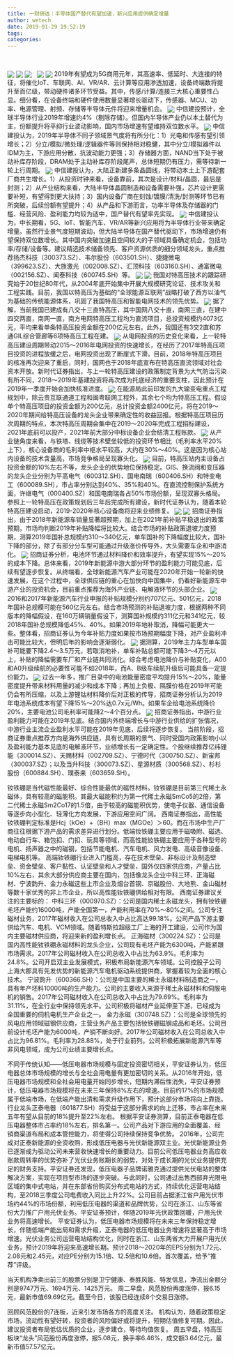 ```yaml
---
title: 一财研选｜半导体国产替代有望加速，新兴应用提供确定增量
author: wetech
date: 2019-01-29 19:52:19
tags: 
categories: 
---
```

 
<!-- more -->
<img align="center" border="0" src="https://imgcdn.yicai.com/uppics/images/2019/01/8cee9da90325c969447ccf0e90482581.jpg" />
<img align="center" border="0" src="https://imgcdn.yicai.com/uppics/images/2019/01/b40718b3c9619c8bbfe2c43a1223b866.jpg" />

<img align="center" border="0" src="https://imgcdn.yicai.com/uppics/images/2019/01/c0db888cda3ab99ad67b3272866b98cd.jpg" />
 
<img align="center" border="0" src="https://imgcdn.yicai.com/uppics/images/2019/01/dc537998b88d7e3e294643d594831875.jpg" />

<img align="center" border="0" src="https://imgcdn.yicai.com/uppics/images/2019/01/8a48cb993af78d703915847a2f2ecf1f.jpg" />
2019年有望成为5G商用元年，其高速率、低延时、大连接的特征，将催化IoT、车联网、AI、VR/AR、云计算等应用渗透加速，设备终端数将提升至百亿级，带动硬件诸多环节受益。其中，传感/计算/连接三大核心重要性凸显。细分看，在设备终端和硬件使用数量显著增长驱动下，传感器、MCU、功率、电源管理、射频、存储等半导体元件将迎来增量机会。
<img align="center" border="0" src="https://imgcdn.yicai.com/uppics/images/2019/01/c0cb0b05d7731f0892842e1cf01c6e6b.jpg" />
中信建投预计，全球半导体行业2019年增速约4%（剔除存储）。但国内半导体产业仍以本土替代为主，份额提升将平抑行业波动影响，国内市场增速有望维持双位数水平。
<img align="center" border="0" src="https://imgcdn.yicai.com/uppics/images/2019/01/a3bdcc5cf358f2ff71e5a90c5b00eb89.jpg" />
中信建投认为，2019年半导体不同子领域景气度将有所分化：1）光电和传感有望引领增长；2）分立/模拟/微处理/逻辑器件等则保持相对稳健，其中分立/模拟器件以IDM为主，下游应用分散，抗波动能力更强；3）存储器方面，NAND当下处于被动补库存阶段，DRAM处于主动补库存阶段尾声，总体短期仍有压力，需等待新一轮上行周期。
<img align="center" border="0" src="https://imgcdn.yicai.com/uppics/images/2019/01/7d754666fbb0fa009853630a1afa89ab.jpg" />
中信建投认为，大陆正新建多条晶圆线，将带动本土上下游配套厂商共生增长。1）从投资时钟来看，设备靠前，其次是设计/材料/晶圆，最后是封测；2）从产业结构来看，大陆半导体晶圆制造和设备需要补强，芯片设计更需要补短，有望得到更大扶持；3）国内设备厂商在刻蚀/镀膜/清洗/封测等环节已有所突破，后续份额有望提升；4）从产品和下游而言，功率半导体及存储器的门槛、经营风险、盈利能力均较为适中，国产替代有望率先实现。
<img align="center" border="0" src="https://imgcdn.yicai.com/uppics/images/2019/01/99c5feddd654413abd1891e403f8685a.jpg" />
中信建投认为，中长期看，5G、IoT、智能汽车、VR/AR等新兴应用将为半导体行业带来确定增量。虽然行业景气度短期波动，但大陆半导体在国产替代驱动下，市场增速仍有望保持双位数增长。其中国内突破加速且空间较大的子领域具备确定机会，包括功率/存储/设备等。建议精选技术储备领先、客户资源优质的细分领域龙头，重点推荐扬杰科技（300373.SZ）、韦尔股份（603501.SH）、捷捷微电（399623.SZ）、大族激光（002008.SZ）、汇顶科技（603160.SH）、通富微电（002156.SZ）、闻泰科技（600745.SH）等。
<img align="center" border="0" src="https://imgcdn.yicai.com/uppics/images/2019/01/9f30f19cdcd348a50a2a3d39c432d9d3.jpg" />

<img align="center" border="0" src="https://imgcdn.yicai.com/uppics/images/2019/01/d0b77e9ef48ecb377786fe3fe2d5a2f2.jpg" />
我国对特高压技术的跟踪研究始于20世纪80年代，从2004年底开始集中开展大规模研究论证、技术攻关和工程实践。目前，我国以特高压为基础的“全球能源互联网”战略打破了西方以油气为基础的传统能源体系，巩固了我国特高压和智能电网技术的领先优势。
<img align="center" border="0" src="https://imgcdn.yicai.com/uppics/images/2019/01/46100dc3f8588cbe7f3b2bf47a29b5c4.jpg" />
据了解，当前我国已建成有八交十三直特高压，其中国网八交十直，南网三直，在建中四交两直，南网一直，南方电网特高压工程均为直流项目，总投资规模约4073亿元，平均来看单条特高压投资金额在200亿元左右。此外，我国还有3交2直和苏通GIL综合管廊等6项特高压工程在建。
<img align="center" border="0" src="https://imgcdn.yicai.com/uppics/images/2019/01/d04b0b140dfdcb4d18467c02c339a5ef.jpg" />
从电网投资的历史变化来看，上一轮特高压建设周期带动2015～2016年电网投资的快速增长，在经历了2017年特高压项目投资的进程放缓之后，电网投资出现了断崖式下滑。目前，2018年特高压项目的核准再次迎来了重启，同时，国网也于2018年底宣布在特高压直流领域对社会资本开放。新时代证券指出，与上一轮特高压建设的政策制定背景为大气防治污染有所不同，2018～2019年基建投资将再次成为托底经济的重要支柱，因此预计在2019年一季度开始会加快核准进度。
<img align="center" border="0" src="https://imgcdn.yicai.com/uppics/images/2019/01/97004c622a3134c3de73661dcde944a9.jpg" />
在能源局此前印发的九大输变电重点工程规划中，除云贵互联通道工程和闽粤联网工程外，其余七个均为特高压工程。假设单个特高压项目的投资金额为200亿元，总计投资金额2400亿元，将在2019～2020年期间给特高压设备的龙头企业带来确定性的收益回报。根据特高压项目历次周期的特点，本次特高压周期会集中在2019～2020年完成工程招标建设，2021年底前可以投产，2021年前大部分中标设备企业会结清工程账款。
<img align="center" border="0" src="https://imgcdn.yicai.com/uppics/images/2019/01/9bb88ae44e1860e2a2e45841329f2bfb.jpg" />
从产业链角度来看，与铁塔、线缆等技术壁垒较低的投资环节相比（毛利率水平20%上下），核心设备商的毛利率中枢水平较高，大约在30%～40%。这是因为核心站内设备的技术含量高，市场竞争格局呈现寡头化。
<img align="center" border="0" src="https://imgcdn.yicai.com/uppics/images/2019/01/037e21b7879db2e29295402a6919bf67.jpg" />
目前，特高压站内主设备占投资金额的10%左右不等，龙头企业的优势地位保持稳定。GIS、换流阀和变压器的龙头企业分别为平高电气（600312.SH）、国电南瑞（600406.SH）和特变电工（600089.SH），市占率分别达到40%、35%和40%。在直流控制保护系统方面，许继电气（000400.SZ）和国电南瑞各占50%市场份额，呈现双寡头格局。参照上一轮特高压在政策规划后三年后完成所有建设，新时代证券认为，随着本轮特高压建设启动，2019-2020年核心设备商将迎来业绩修复。
<img align="center" border="0" src="https://imgcdn.yicai.com/uppics/images/2019/01/23d762b7f34a3ac074ee11623c9d629f.jpg" />

<img align="center" border="0" src="https://imgcdn.yicai.com/uppics/images/2019/01/e3c5ed8b14ca96dd33d388e40b7464b9.jpg" />
招商证券指出，由于2018年新能源车销量显著超预期，加上在2021年前补贴平稳退出的政策预期，市场均判断2019年补贴降幅将比较大。结合市场的补贴政策退坡力度预期，测算2019年国补总规模约310～340亿元，单车国补的下降幅度比较大，国补下降的部分，除了有部分分车型可能通过升级涨价传导外，大头需要车企和中游消化。
<img align="center" border="0" src="https://imgcdn.yicai.com/uppics/images/2019/01/f0fb0484108064615cd679af7a0ba6c2.jpg" />
招商证券分析，电池环节通过材料降价和效率提升，有望实现15%～20%的成本下降。总体来看，2019年新能源中游大部分环节的盈利能力可能见底，后续有望逐步恢复。从终端看，全球新能源汽车产业可能在2020年开始一轮新的快速发展，在这个过程中，全球供应链的重心在加快向中国集中，仍看好新能源车中游产业的投资机会，目前重点推荐为海外产业链、电解液环节的头部企业。
<img align="center" border="0" src="https://imgcdn.yicai.com/uppics/images/2019/01/0149d72bfa147259e9c7be82317c7ae9.jpg" />
2016和2017年新能源汽车行业申报的补贴规模分别约707亿元、501亿元，2018年国补总规模可能在560亿元左右。结合市场预测的补贴退坡力度，根据两种不同版本的降幅假设，在160万辆销量假设下，测算国补规模约311亿元和341亿元，较2018年国补总规模降低45%、40%。如果2019年地补取消，降幅可能更大一些。整体看，招商证券认为今年补贴力度如果按市场预期幅度下降，对产业盈利冲击可能比较大，但明后年的影响会逐渐弱化。
<img align="center" border="0" src="https://imgcdn.yicai.com/uppics/images/2019/01/14fedf0a1bddab8c5f3ec9ba9b1d6909.jpg" />
据测算，2019年主力车型单车国补可能要下降2.4～3.5万元，若取消地补，单车补贴总额可能下降3～4万元以上，补贴的降幅需要车厂和产业链共同消化。综合考虑电池降价与补贴变化，A00和A0升级续航的必要性可能不如2018年，而A、B级车续航升级后可能具备一定提价能力。
<img align="center" border="0" src="https://imgcdn.yicai.com/uppics/images/2019/01/31155aadcaea92594e53cb117b14c11d.jpg" />
过去一年多，推广目录中的电池能量密度平均提升15%～20%，能量密度提升带来材料用量的减少和成本下降；再加上负极、隔膜价格在2019年可能仍会有所压缩，以及上游锂钴材料降价后对正极的传导，招商证券分析认为2019年电池系统成本有望下降15%～20%达0.7x元/Wh。如果车企给电池系统降价20%，主要电池公司毛利率可能降2～4个百分点。
<img align="center" border="0" src="https://imgcdn.yicai.com/uppics/images/2019/01/dfad5ff865baa3d74988c0467b3f34e4.jpg" />
招商证券指出，中游行业盈利能力可能在2019年见底。结合国内外终端增长与中游行业供给的扩张情况，中游行业主流企业盈利水平可能在2019年见底，后续将逐步恢复。
当前阶段，招商证券重点推荐方向是海外供应链，具有长周期的景气、同时受国内政策影响小以及盈利能力基本见底的电解液环节，业绩增长有一定确定性。个股继续推荐亿纬锂能（300014.SZ）、天赐材料（002709.SZ）、宁德时代（300750.SZ）、新宙邦（300037.SZ）；以及当升科技（300073.SZ）、星源材质（300568.SZ）、杉杉股份（600884.SH）、璞泰来（603659.SH）。

钕铁硼是当代磁性能最好、综合性能最优的磁性材料。钕铁硼是目前第三代稀土永磁体，具有较高的磁能积。其最大磁能积约为第一代稀土永磁SmCo5的2倍，第二代稀土永磁Sm2Co17的1.5倍，由于较高的磁能积优势，使电子仪器、通信设备等逐步向小型化、轻薄化方向发展，下游应用空间广阔。
西南证券指出，高性能钕铁硼判定标准是Hcj（kOe）+（BH）max（MGOe）＞60。而在市场中生产厂商往往根据下游产品的需求差异进行划分。低端钕铁硼主要应用于磁吸附、磁选、电动自行车、箱包扣、门扣、玩具等领域，而高性能钕铁硼主要应用于各种型号的电机、扬声器之中的磁钢，包括节能电机、汽车电机、风力发电、高级音像设备、电梯电机等。
高端钕铁硼行业进入门槛高，存在技术壁垒、非标设计及制造壁垒、资金壁垒、客户黏性、认证壁垒和人才壁垒，国外仅四家供应商，产量占比10%左右，其余大部分供应商主要在国内，包括像龙头企业中科三环、正海磁材、宁波韵升、金力永磁这些上市企业及烟台首钢、京磁股份、大地熊、金山磁材等数十家优秀的非上市企业，所以高性能钕铁硼供给相对有限。
西南证券建议关注的主要标的：
中科三环（000970.SZ）：公司是国内稀土永磁龙头，拥有钕铁硼毛坯产能约16000吨，产能全国第一，产能利用率在70%～80%之间。公司专注磁材业务，2017年磁材收入在公司总收入中占比高达99.18%。公司产品下游主要供给汽车、电机、VCM领域。随着特斯拉超级工厂上海的开工建设，公司作为国内主要磁材供应商，将迎来新的盈利增长点。
正海磁材（300224.SZ）：公司是国内高性能钕铁硼永磁材料的龙头企业，公司现有毛坯产能为6300吨，产能紧跟市场需求。2017年公司磁材收入在公司总收入中占比为63.9%。毛利率为24.8%。公司开启双主业发展模式，积极布局新能源汽车领域。公司控股子公司上海大郡具有先发优势的新能源汽车电机驱动系统提供商，掌握着较为全面的核心技术。
宁波韵升（600366.SH）：公司是中国主要的稀土永磁材料制造商之一，具有年产坯料10000吨的生产能力。公司的主要收入来源于稀土永磁材料和伺服电机的销售。2017年公司磁材收入在公司总收入中占比为79.69%。毛利率为31.11%，在全行业中保持领先水平。公司积极将磁材产业延伸至下游，已经成为全国重要的伺机电机生产企业之一。
金力永磁（300748.SZ）：公司是全球领先的风电应用领域磁钢供应商，主营业务产品主要包括钕铁硼磁钢成品和毛坯。公司目前设计毛坯产能为6000吨，产销不断向好。2017年公司磁材收入在公司总收入中占比为96.81%。毛利率为28.88%，处于行业前列。公司积极拓展新能源汽车等非风电领域，成为公司业绩主要增长点。

不同于传统认知——低压电器市场规模与固定投资密切相关，平安证券认为，低压电器总体市场规模的增长与全社会用电量有更加密切的关系。从2016年开始，低压电器市场规模和全社会用电量开始同步增长，短期内滞后性消失，平安证券预计，低压电器市场规模将在未来三年保持8%左右的增速。目前约17%的市场规模属于低端市场，在低端产能出清和需求升级作用下，预计这部分市场将向上靠拢。行业龙头正泰电器（601877.SH）将受益于这部分需求的向上迁移，市占率在未来五年有望从目前的18%提升至22%左右。
根据平安证券测算，目前正泰电器在低压电器整体市占率约18%左右，排名第一。公司产品对下游应用的全面覆盖、经销商渠道布局和成本管控能力，将使得公司持续保持竞争优势。
2016年，公司完成对正泰新能源的全资收购，形成低压电器与光伏新能源双主业。光伏新能源业务已逐渐成为驱动公司未来营收快速增长的重要动力。目前公司低压电器业务高应收账款周转率的优势弥补了光伏业务账期长的弱势，对处于成长期的光伏业务提供充足的财务支持。平安证券还发现，低压电器子品牌诺雅克通过提供光伏电站的整体解决方案，实现在项目型市场的逐步突破。与此同时，公司通过出售西部弃光限电区域的集中式电站，并在东部省份购买分布式电站的方式，持续优化运营电站结构，至2018三季度公司电费收入同比上升22%。公司目前占据浙江省户用光伏市场约44%的市场份额，利用低压电器的渠道和品牌优势，公司在浙江、山东等省份大力推广户用光伏业务。平安证券预计，伴随2019年光伏政策回暖，户用光伏业务将高速增长。
平安证券认为，低压电器市场规模将在未来三年保持稳定增长，伴随低端产能出局和需求升级，正泰电器的低压电器业务增速将显著高于市场增速。光伏业务公司运营电站结构优化，同时在浙江、山东两省大力开展户用光伏业务，预计2019年将迎来高速增长期。预计2018～2020年的EPS分别为1.72元、2.08元和2.45元，对应PE分别为15.1倍、12.5倍和10.6倍。首次覆盖，给予“推荐”评级。
 
 
 
 
当天机构净卖出前三的股票分别是卫宁健康、泰胜风能、特发信息，净流出金额分别是9747万元、1694万元、1425万元。
周二早盘，风范股份再度涨停，报6.15元，最新市值69.69亿元。截至今日，该股已经连续8个交易日涨停。
回顾风范股份的7连板，近来引发市场各方的高度关注。
机构认为，随着政策稳定市场，流动性有望好转，投资者的风险偏好或将提升，短期估值修复可期。因此，建议投资者布局低估优质的企业，逐步建仓，等待均值恢复。
周五早盘，特高压板块“龙头”风范股份再度涨停，报5.08元，换手率6.46%，成交额3.64亿元，最新市值57.57亿元。
